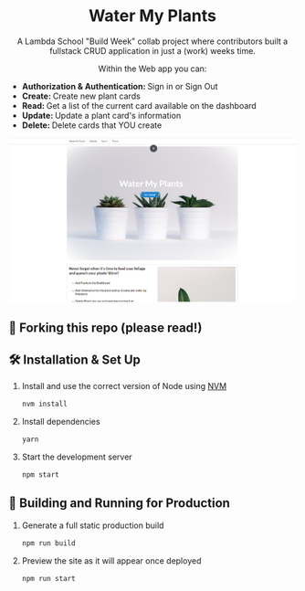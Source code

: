 
<h1 align="center">
  Water My Plants
</h1>
<p align="center">
  A Lambda School "Build Week" collab project where contributors built a fullstack CRUD application in just a (work) weeks time.  
</p>
<p align="center">
  Within the Web app you can: 
  <ul>
    <li><b>Authorization & Authentication: </b>Sign in or Sign Out</li>
    <li><b>Create: </b>Create new plant cards</li>
    <li><b>Read: </b>Get a list of the current card available on the dashboard</li>
    <li><b>Update: </b>Update a plant card's information</li>
    <li><b>Delete: </b>Delete cards that YOU create</li>
  </ul>
</p>

![demo](src/assets/demo.png)

## 🚨 Forking this repo (please read!)


## 🛠 Installation & Set Up


1. Install and use the correct version of Node using [NVM](https://github.com/nvm-sh/nvm)

   ```sh
   nvm install
   ```

2. Install dependencies

   ```sh
   yarn
   ```

3. Start the development server

   ```sh
   npm start
   ```

## 🚀 Building and Running for Production

1. Generate a full static production build

   ```sh
   npm run build
   ```

2. Preview the site as it will appear once deployed

   ```sh
   npm run start
